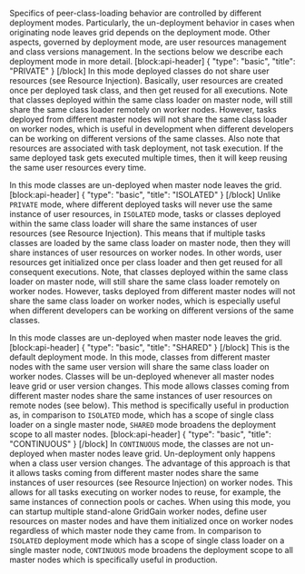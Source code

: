 Specifics of peer-class-loading behavior are controlled by different deployment modes. Particularly, the un-deployment behavior in cases when originating node leaves grid depends on the deployment mode. Other aspects, governed by deployment mode, are user resources management and class versions management. In the sections below we describe each deployment mode in more detail.
[block:api-header]
{
  "type": "basic",
  "title": "PRIVATE"
}
[/block]
In this mode deployed classes do not share user resources (see Resource Injection).
Basically, user resources are created once per deployed task class, and then get reused for all executions. Note that classes deployed within the same class loader on master node, will still share the same class loader remotely on worker nodes. However, tasks deployed from different master nodes will not share the same class loader on worker nodes, which is useful in development when different developers can be working on different versions of the same classes. Also note that resources are associated with task deployment, not task execution. If the same deployed task gets executed multiple times, then it will keep reusing the same user resources every time.

In this mode classes are un-deployed when master node leaves the grid.
[block:api-header]
{
  "type": "basic",
  "title": "ISOLATED"
}
[/block]
Unlike `PRIVATE` mode, where different deployed tasks will never use the same instance of user resources, in `ISOLATED` mode, tasks or classes deployed within the same class loader will share the same instances of user resources (see Resource Injection). This means that if multiple tasks classes are loaded by the same class loader on master node, then they will share instances of user resources on worker nodes. In other words, user resources get initialized once per class loader and then get reused for all consequent executions. Note, that classes deployed within the same class loader on master node, will still share the same class loader remotely on worker nodes. However, tasks deployed from different master nodes will not share the same class loader on worker nodes, which is especially useful when different developers can be working on different versions of the same classes.

In this mode classes are un-deployed when master node leaves the grid.
[block:api-header]
{
  "type": "basic",
  "title": "SHARED"
}
[/block]
This is the default deployment mode. In this mode, classes from different master nodes with the same user version will share the same class loader on worker nodes. Classes will be un-deployed whenever all master nodes leave grid or user version changes. This mode allows classes coming from different master nodes share the same instances of user resources on remote nodes (see below). This method is specifically useful in production as, in comparison to `ISOLATED` mode, which has a scope of single class loader on a single master node, `SHARED` mode broadens the deployment scope to all master nodes.
[block:api-header]
{
  "type": "basic",
  "title": "CONTINUOUS"
}
[/block]
In `CONTINUOUS` mode, the classes are not un-deployed when master nodes leave grid. Un-deployment only happens when a class user version changes. The advantage of this approach is that it allows tasks coming from different master nodes share the same instances of user resources (see Resource Injection) on worker nodes. This allows for all tasks executing on worker nodes to reuse, for example, the same instances of connection pools or caches. When using this mode, you can startup multiple stand-alone GridGain worker nodes, define user resources on master nodes and have them initialized once on worker nodes regardless of which master node they came from. In comparison to `ISOLATED` deployment mode which has a scope of single class loader on a single master node, `CONTINUOUS` mode broadens the deployment scope to all master nodes which is specifically useful in production.